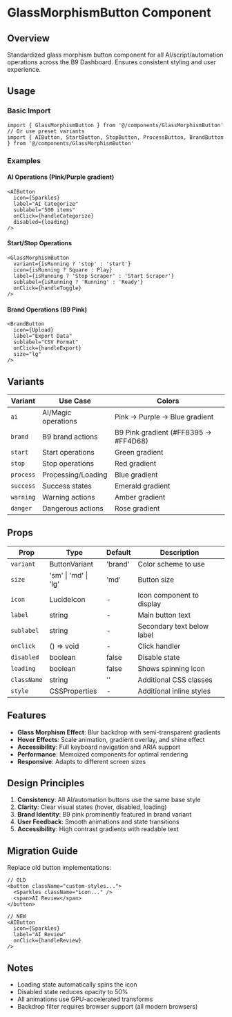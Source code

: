 # GlassMorphismButton Component

## Overview
Standardized glass morphism button component for all AI/script/automation operations across the B9 Dashboard. Ensures consistent styling and user experience.

## Usage

### Basic Import
```tsx
import { GlassMorphismButton } from '@/components/GlassMorphismButton'
// Or use preset variants
import { AIButton, StartButton, StopButton, ProcessButton, BrandButton } from '@/components/GlassMorphismButton'
```

### Examples

#### AI Operations (Pink/Purple gradient)
```tsx
<AIButton
  icon={Sparkles}
  label="AI Categorize"
  sublabel="500 items"
  onClick={handleCategorize}
  disabled={loading}
/>
```

#### Start/Stop Operations
```tsx
<GlassMorphismButton
  variant={isRunning ? 'stop' : 'start'}
  icon={isRunning ? Square : Play}
  label={isRunning ? 'Stop Scraper' : 'Start Scraper'}
  sublabel={isRunning ? 'Running' : 'Ready'}
  onClick={handleToggle}
/>
```

#### Brand Operations (B9 Pink)
```tsx
<BrandButton
  icon={Upload}
  label="Export Data"
  sublabel="CSV Format"
  onClick={handleExport}
  size="lg"
/>
```

## Variants

| Variant | Use Case | Colors |
|---------|----------|--------|
| `ai` | AI/Magic operations | Pink → Purple → Blue gradient |
| `brand` | B9 brand actions | B9 Pink gradient (#FF8395 → #FF4D68) |
| `start` | Start operations | Green gradient |
| `stop` | Stop operations | Red gradient |
| `process` | Processing/Loading | Blue gradient |
| `success` | Success states | Emerald gradient |
| `warning` | Warning actions | Amber gradient |
| `danger` | Dangerous actions | Rose gradient |

## Props

| Prop | Type | Default | Description |
|------|------|---------|-------------|
| `variant` | ButtonVariant | 'brand' | Color scheme to use |
| `size` | 'sm' \| 'md' \| 'lg' | 'md' | Button size |
| `icon` | LucideIcon | - | Icon component to display |
| `label` | string | - | Main button text |
| `sublabel` | string | - | Secondary text below label |
| `onClick` | () => void | - | Click handler |
| `disabled` | boolean | false | Disable state |
| `loading` | boolean | false | Shows spinning icon |
| `className` | string | '' | Additional CSS classes |
| `style` | CSSProperties | - | Additional inline styles |

## Features

- **Glass Morphism Effect**: Blur backdrop with semi-transparent gradients
- **Hover Effects**: Scale animation, gradient overlay, and shine effect
- **Accessibility**: Full keyboard navigation and ARIA support
- **Performance**: Memoized components for optimal rendering
- **Responsive**: Adapts to different screen sizes

## Design Principles

1. **Consistency**: All AI/automation buttons use the same base style
2. **Clarity**: Clear visual states (hover, disabled, loading)
3. **Brand Identity**: B9 pink prominently featured in brand variant
4. **User Feedback**: Smooth animations and state transitions
5. **Accessibility**: High contrast gradients with readable text

## Migration Guide

Replace old button implementations:

```tsx
// OLD
<button className="custom-styles...">
  <Sparkles className="icon..." />
  <span>AI Review</span>
</button>

// NEW
<AIButton
  icon={Sparkles}
  label="AI Review"
  onClick={handleReview}
/>
```

## Notes

- Loading state automatically spins the icon
- Disabled state reduces opacity to 50%
- All animations use GPU-accelerated transforms
- Backdrop filter requires browser support (all modern browsers)